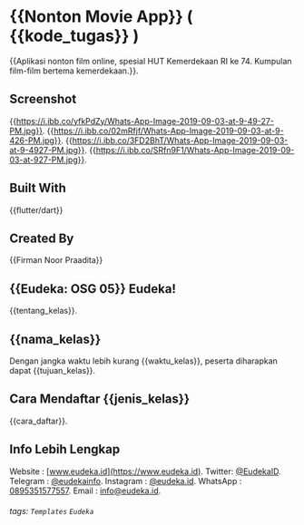 # {{Nonton Movie App}} ( {{kode_tugas}} )
{{Aplikasi nonton film online, spesial HUT Kemerdekaan RI ke 74. Kumpulan film-film bertema kemerdekaan.}}.

## Screenshot
{{https://i.ibb.co/yfkPdZy/Whats-App-Image-2019-09-03-at-9-49-27-PM.jpg}}.
{{https://i.ibb.co/02mRfjf/Whats-App-Image-2019-09-03-at-9-426-PM.jpg}}.
{{https://i.ibb.co/3FD2BhT/Whats-App-Image-2019-09-03-at-9-4927-PM.jpg}}.
{{https://i.ibb.co/SRfn9F1/Whats-App-Image-2019-09-03-at-927-PM.jpg}}.

## Built With
{{flutter/dart}}

## Created By
{{Firman Noor Praadita}}

## {{Eudeka: OSG 05}} Eudeka!
{{tentang_kelas}}.

## {{nama_kelas}}
Dengan jangka waktu lebih kurang {{waktu_kelas}}, peserta diharapkan dapat {{tujuan_kelas}}.

## Cara Mendaftar {{jenis_kelas}}
{{cara_daftar}}.

## Info Lebih Lengkap
Website : [www.eudeka.id](https://www.eudeka.id).
Twitter: [@EudekaID](https://twitter.com/EudekaID).
Telegram : [@eudekainfo](https://t.me/eudekainfo).
Instagram : [@eudeka.id](https://instagram.com/eudeka.id).
WhatsApp : [0895351577557](https://wa.me/62895351577557).
Email : [info@eudeka.id](mailto:info@eudeka.id).

[nama_project]: Peserta
[tentang_project]: Peserta
[screenshot_project]: Peserta
[teknologi_digunakan]: Peserta
[nama_peserta]: Peserta

[kode_tugas]: Eudeka
[jenis_kelas]: Eudeka
[nama_kelas]: Eudeka
[tentang_kelas]: Eudeka
[waktu_kelas]: Eudeka
[tujuan_kelas]: Eudeka
[cara_daftar]: Eudeka
[kode_kelas]: Eudeka

###### tags: `Templates` `Eudeka`